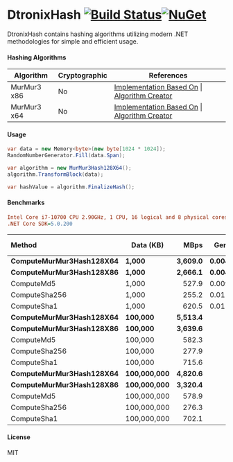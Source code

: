 

DtronixHash [![Build Status](https://github.com/Dtronix/DtronixHash/actions/workflows/dotnet-core.yml/badge.svg)](https://github.com/Dtronix/DtronixHash/actions/workflows/dotnet-core.yml)[![NuGet](https://img.shields.io/nuget/v/DtronixHash.svg?maxAge=60)](https://www.nuget.org/packages/DtronixHash)
============
DtronixHash contains hashing algorithms utilizing modern .NET methodologies for simple and efficient usage.



#### Hashing Algorithms

| Algorithm   | Cryptographic | References                                                   |
| ----------- | ------------- | ------------------------------------------------------------ |
| MurMur3 x86 | No            | [Implementation Based On](https://github.com/darrenkopp/murmurhash-net) \| [Algorithm Creator](https://en.wikipedia.org/wiki/MurmurHash) |
| MurMur3 x64 | No            | [Implementation Based On](https://github.com/darrenkopp/murmurhash-net) \| [Algorithm Creator](https://en.wikipedia.org/wiki/MurmurHash) |



#### Usage

```c#
var data = new Memory<byte>(new byte[1024 * 1024]);
RandomNumberGenerator.Fill(data.Span);

var algorithm = new MurMur3Hash128X64();
algorithm.TransformBlock(data);

var hashValue = algorithm.FinalizeHash();
```



#### Benchmarks
``` ini
Intel Core i7-10700 CPU 2.90GHz, 1 CPU, 16 logical and 8 physical cores
.NET Core SDK=5.0.200
```
| Method                       | Data (KB)       |        MBps |      Gen 0 | Gen 1 | Gen 2 | Allocated |
| :--------------------------- | --------------- | ----------: | ---------: | ----: | ----: | --------: |
| **ComputeMurMur3Hash128X64** | **1,000**       | **3,609.0** | **0.0048** | **-** | **-** |  **40 B** |
| **ComputeMurMur3Hash128X86** | **1,000**       | **2,666.1** | **0.0048** | **-** | **-** |  **40 B** |
| ComputeMd5                   | 1,000           |       527.9 |     0.0095 |     - |     - |      80 B |
| ComputeSha256                | 1,000           |       255.2 |     0.0114 |     - |     - |     112 B |
| ComputeSha1                  | 1,000           |       620.5 |     0.0114 |     - |     - |      96 B |
| **ComputeMurMur3Hash128X64** | **100,000**     | **5,513.4** |      **-** | **-** | **-** |  **40 B** |
| **ComputeMurMur3Hash128X86** | **100,000**     | **3,639.6** |      **-** | **-** | **-** |  **40 B** |
| ComputeMd5                   | 100,000         |       582.3 |          - |     - |     - |      80 B |
| ComputeSha256                | 100,000         |       277.9 |          - |     - |     - |     112 B |
| ComputeSha1                  | 100,000         |       715.6 |          - |     - |     - |      96 B |
| **ComputeMurMur3Hash128X64** | **100,000,000** | **4,820.6** |      **-** | **-** | **-** |  **40 B** |
| **ComputeMurMur3Hash128X86** | **100,000,000** | **3,320.4** |      **-** | **-** | **-** |  **40 B** |
| ComputeMd5                   | 100,000,000     |       578.9 |          - |     - |     - |     228 B |
| ComputeSha256                | 100,000,000     |       276.3 |          - |     - |     - |     112 B |
| ComputeSha1                  | 100,000,000     |       702.1 |          - |     - |     - |      96 B |

#### License

MIT